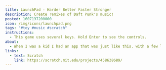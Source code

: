 ```yaml
---
title: LaunchPad - Harder Better Faster Stronger
description: Create remixes of Daft Punk's music!
posted: 1607137200000
icon: /img/icons/launchpad.png
tags: "#toy #music #scratch"
instructions:
  - This game uses several keys. Hold Enter to see the controls.
about:
  - When I was a kid I had an app that was just like this, with a few loops of various Daft Punk songs, but this version is BETTER because you can play the whole song, if you have nimble fingers!!!!!!!!!!!!!!!!!!!!!!!!
links:
  - text: Scratch
    link: https://scratch.mit.edu/projects/458638689/
---
```

<scratch url="https://scratch.mit.edu/projects/458638689/"></scratch>